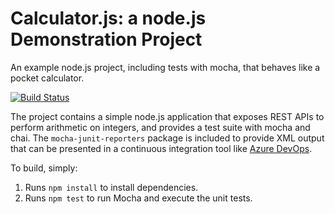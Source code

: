 Calculator.js: a node.js Demonstration Project
==============================================
An example node.js project, including tests with mocha, that behaves like
a pocket calculator.

[![Build Status](https://dev.azure.com/BlancaMARTINEZDEARAGONX5FOL/Agile%20Planning/_apis/build/status/blancalux1.calculator?branchName=master)](https://dev.azure.com/BlancaMARTINEZDEARAGONX5FOL/Agile%20Planning/_build/latest?definitionId=3&branchName=master)

The project contains a simple node.js application that exposes REST APIs
to perform arithmetic on integers, and provides a test suite with mocha
and chai.  The `mocha-junit-reporters` package is included to provide XML
output that can be presented in a continuous integration tool like
[Azure DevOps](https://azure.com/devops).

To build, simply:

1. Runs `npm install` to install dependencies.
2. Runs `npm test` to run Mocha and execute the unit tests.

